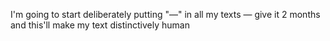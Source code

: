 I'm going to start deliberately putting "—" in all my texts — give it 2 months and this'll make my text distinctively human

